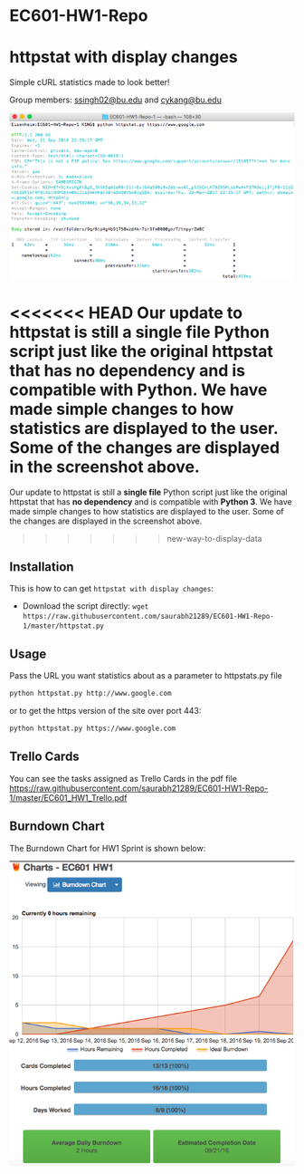 # EC601-HW1-Repo

# httpstat with display changes

Simple cURL statistics made to look better!

Group members: ssingh02@bu.edu and cykang@bu.edu

![screenshot](screenshot_new.png)


<<<<<<< HEAD
Our update to httpstat is still a **single file** Python script just like the original httpstat that has **no dependency** and is compatible with **Python**. We have made simple changes to how statistics are displayed to the user. Some of the changes are displayed in the screenshot above.
=======
Our update to httpstat is still a **single file** Python script just like the original httpstat that has **no dependency** and is compatible with **Python 3**. We have made simple changes to how statistics are displayed to the user. Some of the changes are displayed in the screenshot above.
>>>>>>> new-way-to-display-data


## Installation

This is how to can get `httpstat with display changes`:

- Download the script directly: `wget https://raw.githubusercontent.com/saurabh21289/EC601-HW1-Repo-1/master/httpstat.py`


## Usage

Pass the URL you want statistics about as a parameter to httpstats.py file

```bash
python httpstat.py http://www.google.com
```
or to get the https version of the site over port 443:

```bash
python httpstat.py https://www.google.com
```

## Trello Cards

You can see the tasks assigned as Trello Cards in the pdf file https://raw.githubusercontent.com/saurabh21289/EC601-HW1-Repo-1/master/EC601_HW1_Trello.pdf

## Burndown Chart

The Burndown Chart for HW1 Sprint is shown below:

![screenshot2](burndown.png)
